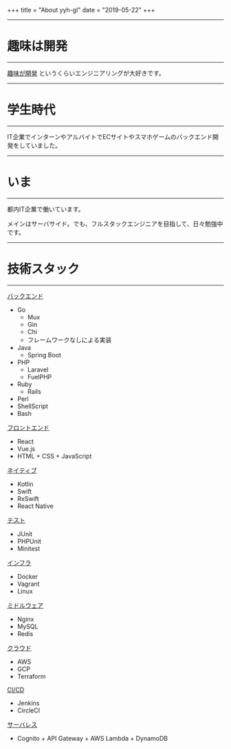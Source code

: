 +++
title = "About yyh-gl"
date = "2019-05-22"
+++

---
# 趣味は開発
---

<u>趣味が開発</u> というくらいエンジニアリングが大好きです。

---
# 学生時代
---

IT企業でインターンやアルバイトでECサイトやスマホゲームのバックエンド開発をしていました。


---
# いま
---

都内IT企業で働いています。

メインはサーバサイド。でも、フルスタックエンジニアを目指して、日々勉強中です。

---
# 技術スタック
---

<u>バックエンド</u>

- Go
  - Mux
  - Gin
  - Chi
  - フレームワークなしによる実装
- Java
  - Spring Boot
- PHP
  - Laravel
  - FuelPHP
- Ruby
  - Rails
- Perl
- ShellScript
- Bash
  
<u>フロントエンド</u>

- React 
- Vue.js
- HTML + CSS + JavaScript

<u>ネイティブ</u>

- Kotlin
- Swift
- RxSwift
- React Native

<u>テスト</u>

- JUnit
- PHPUnit
- Minitest

<u>インフラ</u>

- Docker
- Vagrant
- Linux

<u>ミドルウェア</u>

- Nginx
- MySQL
- Redis

<u>クラウド</u>

- AWS
- GCP
- Terraform

<u>CI/CD</u>

- Jenkins
- CircleCI

<u>サーバレス</u>

- Cognito + API Gateway + AWS Lambda + DynamoDB
